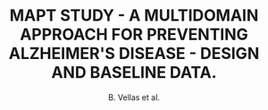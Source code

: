 ---
cat: gaia
subcat: architecture
bestof: false
author: B. Vellas et al.
title: MAPT STUDY - A MULTIDOMAIN APPROACH FOR PREVENTING ALZHEIMER'S DISEASE - DESIGN AND BASELINE DATA.
journal: J Prev Alzheimers Dis.
year: 2014
type: article
---